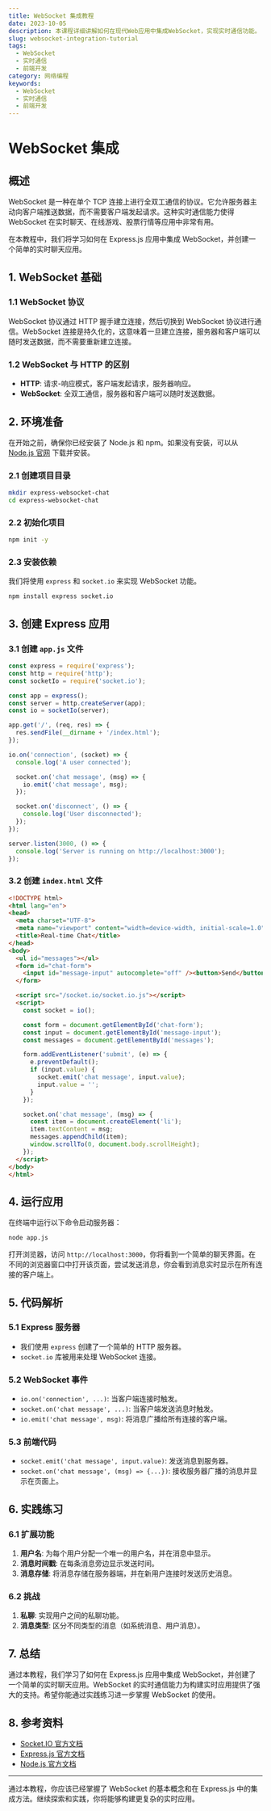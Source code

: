 ```yaml
---
title: WebSocket 集成教程
date: 2023-10-05
description: 本课程详细讲解如何在现代Web应用中集成WebSocket，实现实时通信功能。
slug: websocket-integration-tutorial
tags:
  - WebSocket
  - 实时通信
  - 前端开发
category: 网络编程
keywords:
  - WebSocket
  - 实时通信
  - 前端开发
---
```


# WebSocket 集成

## 概述

WebSocket 是一种在单个 TCP 连接上进行全双工通信的协议。它允许服务器主动向客户端推送数据，而不需要客户端发起请求。这种实时通信能力使得 WebSocket 在实时聊天、在线游戏、股票行情等应用中非常有用。

在本教程中，我们将学习如何在 Express.js 应用中集成 WebSocket，并创建一个简单的实时聊天应用。

## 1. WebSocket 基础

### 1.1 WebSocket 协议

WebSocket 协议通过 HTTP 握手建立连接，然后切换到 WebSocket 协议进行通信。WebSocket 连接是持久化的，这意味着一旦建立连接，服务器和客户端可以随时发送数据，而不需要重新建立连接。

### 1.2 WebSocket 与 HTTP 的区别

- **HTTP**: 请求-响应模式，客户端发起请求，服务器响应。
- **WebSocket**: 全双工通信，服务器和客户端可以随时发送数据。

## 2. 环境准备

在开始之前，确保你已经安装了 Node.js 和 npm。如果没有安装，可以从 [Node.js 官网](https://nodejs.org/) 下载并安装。

### 2.1 创建项目目录

```bash
mkdir express-websocket-chat
cd express-websocket-chat
```

### 2.2 初始化项目

```bash
npm init -y
```

### 2.3 安装依赖

我们将使用 `express` 和 `socket.io` 来实现 WebSocket 功能。

```bash
npm install express socket.io
```

## 3. 创建 Express 应用

### 3.1 创建 `app.js` 文件

```javascript
const express = require('express');
const http = require('http');
const socketIo = require('socket.io');

const app = express();
const server = http.createServer(app);
const io = socketIo(server);

app.get('/', (req, res) => {
  res.sendFile(__dirname + '/index.html');
});

io.on('connection', (socket) => {
  console.log('A user connected');

  socket.on('chat message', (msg) => {
    io.emit('chat message', msg);
  });

  socket.on('disconnect', () => {
    console.log('User disconnected');
  });
});

server.listen(3000, () => {
  console.log('Server is running on http://localhost:3000');
});
```

### 3.2 创建 `index.html` 文件

```html
<!DOCTYPE html>
<html lang="en">
<head>
  <meta charset="UTF-8">
  <meta name="viewport" content="width=device-width, initial-scale=1.0">
  <title>Real-time Chat</title>
</head>
<body>
  <ul id="messages"></ul>
  <form id="chat-form">
    <input id="message-input" autocomplete="off" /><button>Send</button>
  </form>

  <script src="/socket.io/socket.io.js"></script>
  <script>
    const socket = io();

    const form = document.getElementById('chat-form');
    const input = document.getElementById('message-input');
    const messages = document.getElementById('messages');

    form.addEventListener('submit', (e) => {
      e.preventDefault();
      if (input.value) {
        socket.emit('chat message', input.value);
        input.value = '';
      }
    });

    socket.on('chat message', (msg) => {
      const item = document.createElement('li');
      item.textContent = msg;
      messages.appendChild(item);
      window.scrollTo(0, document.body.scrollHeight);
    });
  </script>
</body>
</html>
```

## 4. 运行应用

在终端中运行以下命令启动服务器：

```bash
node app.js
```

打开浏览器，访问 `http://localhost:3000`，你将看到一个简单的聊天界面。在不同的浏览器窗口中打开该页面，尝试发送消息，你会看到消息实时显示在所有连接的客户端上。

## 5. 代码解析

### 5.1 Express 服务器

- 我们使用 `express` 创建了一个简单的 HTTP 服务器。
- `socket.io` 库被用来处理 WebSocket 连接。

### 5.2 WebSocket 事件

- `io.on('connection', ...)`: 当客户端连接时触发。
- `socket.on('chat message', ...)`: 当客户端发送消息时触发。
- `io.emit('chat message', msg)`: 将消息广播给所有连接的客户端。

### 5.3 前端代码

- `socket.emit('chat message', input.value)`: 发送消息到服务器。
- `socket.on('chat message', (msg) => {...})`: 接收服务器广播的消息并显示在页面上。

## 6. 实践练习

### 6.1 扩展功能

1. **用户名**: 为每个用户分配一个唯一的用户名，并在消息中显示。
2. **消息时间戳**: 在每条消息旁边显示发送时间。
3. **消息存储**: 将消息存储在服务器端，并在新用户连接时发送历史消息。

### 6.2 挑战

1. **私聊**: 实现用户之间的私聊功能。
2. **消息类型**: 区分不同类型的消息（如系统消息、用户消息）。

## 7. 总结

通过本教程，我们学习了如何在 Express.js 应用中集成 WebSocket，并创建了一个简单的实时聊天应用。WebSocket 的实时通信能力为构建实时应用提供了强大的支持。希望你能通过实践练习进一步掌握 WebSocket 的使用。

## 8. 参考资料

- [Socket.IO 官方文档](https://socket.io/docs/)
- [Express.js 官方文档](https://expressjs.com/)
- [Node.js 官方文档](https://nodejs.org/en/docs/)

---

通过本教程，你应该已经掌握了 WebSocket 的基本概念和在 Express.js 中的集成方法。继续探索和实践，你将能够构建更复杂的实时应用。